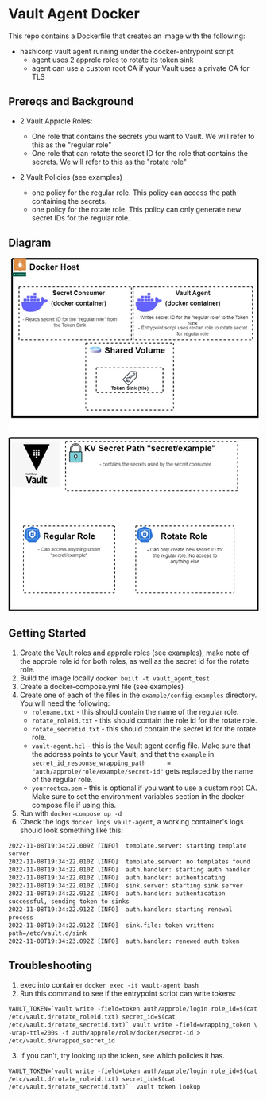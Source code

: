 # Vault Agent Docker
This repo contains a Dockerfile that creates an image with the following:
- hashicorp vault agent running under the docker-entrypoint script
   - agent uses 2 approle roles to rotate its token sink
   - agent can use a custom root CA if your Vault uses a private CA for TLS

## Prereqs and Background

- 2 Vault Approle Roles:
  - One role that contains the secrets you want to Vault. We will refer to this as the "regular role"
  - One role that can rotate the secret ID for the role that contains the secrets. We will refer to this as the "rotate role"

- 2 Vault Policies (see examples)
  - one policy for the regular role. This policy can access the path containing the secrets.
  - one policy for the rotate role. This policy can only generate new secret IDs for the regular role.
## Diagram

![diagram](example/docker-agent_diagram.jpeg)

## Getting Started
1. Create the Vault roles and approle roles (see examples), make note of the approle role id for both roles, as well as the secret id for the rotate role.
2. Build the image locally `docker built -t vault_agent_test .`
3. Create a docker-compose.yml file (see examples)
4. Create one of each of the files in the `example/config-examples` directory. You will need the following:
   - `rolename.txt` - this should contain the name of the regular role.
   - `rotate_roleid.txt` - this should contain the role id for the rotate role.
   - `rotate_secretid.txt` - this should contain the secret id for the rotate role.
   - `vault-agent.hcl` - this is the Vault agent config file. Make sure that the address points to your Vault, and that the `example` in `secret_id_response_wrapping_path      = "auth/approle/role/example/secret-id"` gets replaced by the name of the regular role.
   - `yourrootca.pem` - this is optional if you want to use a custom root CA. Make sure to set the environment variables section in the docker-compose file if using this.
5. Run with `docker-compose up -d`
6. Check the logs `docker logs vault-agent`, a working container's logs should look something like this:
```
2022-11-08T19:34:22.009Z [INFO]  template.server: starting template server
2022-11-08T19:34:22.010Z [INFO]  template.server: no templates found
2022-11-08T19:34:22.010Z [INFO]  auth.handler: starting auth handler
2022-11-08T19:34:22.010Z [INFO]  auth.handler: authenticating
2022-11-08T19:34:22.010Z [INFO]  sink.server: starting sink server
2022-11-08T19:34:22.912Z [INFO]  auth.handler: authentication successful, sending token to sinks
2022-11-08T19:34:22.912Z [INFO]  auth.handler: starting renewal process
2022-11-08T19:34:22.912Z [INFO]  sink.file: token written: path=/etc/vault.d/sink
2022-11-08T19:34:23.092Z [INFO]  auth.handler: renewed auth token
```

## Troubleshooting
1. exec into container `docker exec -it vault-agent bash`
2. Run this command to see if the entrypoint script can write tokens:
 ```
VAULT_TOKEN=`vault write -field=token auth/approle/login role_id=$(cat /etc/vault.d/rotate_roleid.txt) secret_id=$(cat /etc/vault.d/rotate_secretid.txt)` vault write -field=wrapping_token \
-wrap-ttl=200s -f auth/approle/role/docker/secret-id > /etc/vault.d/wrapped_secret_id
```
3. If you can't, try looking up the token, see which policies it has.
```
VAULT_TOKEN=`vault write -field=token auth/approle/login role_id=$(cat /etc/vault.d/rotate_roleid.txt) secret_id=$(cat /etc/vault.d/rotate_secretid.txt)`  vault token lookup
```
